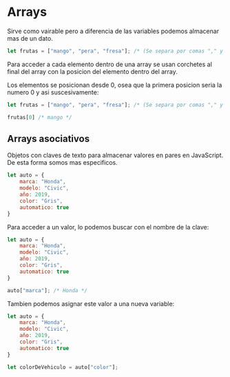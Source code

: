 # Arrays
Sirve como vairable pero a diferencia de las variables podemos almacenar mas de un dato.

```js
let frutas = ["mango", "pera", "fresa"]; /* (Se separa por comas "," y se cierran entre corchetes "[]") */
```

Para acceder a cada elemento dentro de una array se usan corchetes al final del array con la posicion del elemento dentro del array.  

Los elementos se posicionan desde 0, osea que la primera posicion seria la numero 0 y asi suscesivamente:
```js
let frutas = ["mango", "pera", "fresa"]; /* (Se separa por comas "," y se cierran entre corchetes "[]") */

frutas[0] /* mango */
```


## Arrays asociativos
Objetos con claves de texto para almacenar valores en pares en JavaScript. De esta forma somos mas especificos.

```js
let auto = {
    marca: "Honda",
    modelo: "Civic",
    año: 2019,
    color: "Gris",
    automatico: true
}
```

Para acceder a un valor, lo podemos buscar con el nombre de la clave:

```js
let auto = {
    marca: "Honda",
    modelo: "Civic",
    año: 2019,
    color: "Gris",
    automatico: true
}

auto["marca"]; /* Honda */
```

Tambien podemos asignar este valor a una nueva variable:

```js
let auto = {
    marca: "Honda",
    modelo: "Civic",
    año: 2019,
    color: "Gris",
    automatico: true
}

let colorDeVehiculo = auto["color"];
```